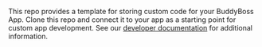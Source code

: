 This repo provides a template for storing custom code for your BuddyBoss App. Clone this repo and connect it to your app as a starting point for custom app development. See our [developer documentation](https://www.buddyboss.com/resources/dev-docs/app-development/) for additional information.
